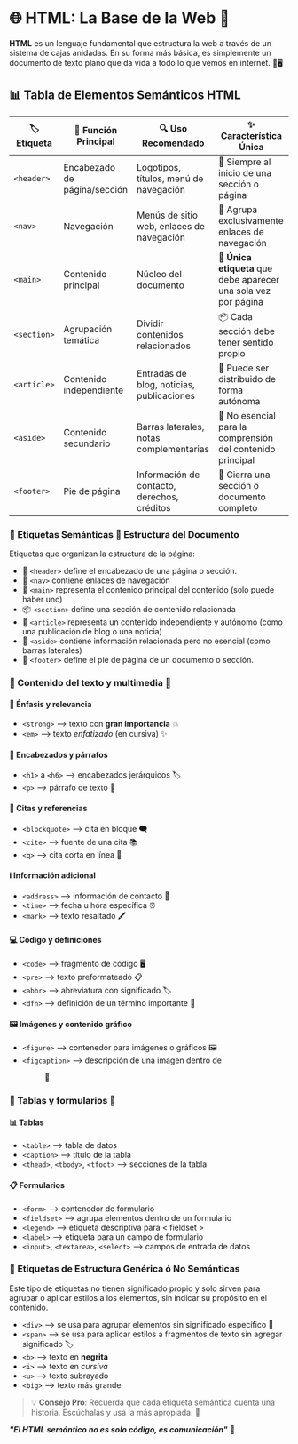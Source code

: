 # 🌐 HTML: La Base de la Web 🚀

**HTML** es un lenguaje fundamental que estructura la web a través de un sistema de cajas anidadas. En su forma más básica, es simplemente un documento de texto plano que da vida a todo lo que vemos en internet. 🌈🖥️

## 📊 Tabla de Elementos Semánticos HTML 

| 🏷️ Etiqueta | 🎯 Función Principal | 🔍 Uso Recomendado | ✨ Característica Única |
|-------------|---------------------|---------------------|------------------------|
| `<header>` | Encabezado de página/sección | Logotipos, títulos, menú de navegación | 🥇 Siempre al inicio de una sección o página |
| `<nav>` | Navegación | Menús de sitio web, enlaces de navegación | 🧭 Agrupa exclusivamente enlaces de navegación |
| `<main>` | Contenido principal | Núcleo del documento | 🌟 **Única etiqueta** que debe aparecer una sola vez por página |
| `<section>` | Agrupación temática | Dividir contenidos relacionados | 📦 Cada sección debe tener sentido propio |
| `<article>` | Contenido independiente | Entradas de blog, noticias, publicaciones | 📰 Puede ser distribuido de forma autónoma |
| `<aside>` | Contenido secundario | Barras laterales, notas complementarias | 🔬 No esencial para la comprensión del contenido principal |
| `<footer>` | Pie de página | Información de contacto, derechos, créditos | 🏁 Cierra una sección o documento completo |

### 🚀 Etiquetas Semánticas 🔧 Estructura del Documento 

Etiquetas que organizan la estructura de la página:

- 📌 `<header>` define el encabezado de una página o sección.
- 🧭 `<nav>` contiene enlaces de navegación
- 🎯 `<main>` representa el contenido principal del contenido (solo puede haber uno)
- 📦 `<section>` define una sección de contenido relacionada
- 📰 `<article>` representa un contenido independiente y autónomo (como una publicación de blog o una noticia)
- 🔬 `<aside>` contiene información relacionada pero no esencial (como barras laterales)
- 🏁 `<footer>` define el pie de página de un documento o sección.

### 🚀 Contenido del texto y multimedia 🔧

#### 🌈 Énfasis y relevancia
- `<strong>` —> texto con **gran importancia** 💥
- `<em>` —> texto *enfatizado* (en cursiva) ✨

#### 📝 Encabezados y párrafos
- `<h1>` a `<h6>` —> encabezados jerárquicos 🏷️
- `<p>` —> párrafo de texto 📄

#### 💬 Citas y referencias
- `<blockquote>` —> cita en bloque 🗨️
- `<cite>` —> fuente de una cita 📚
- `<q>` —> cita corta en línea 💬

#### ℹ️ Información adicional
- `<address>` —> información de contacto 📧
- `<time>` —> fecha u hora específica ⏰
- `<mark>` —> texto resaltado 🖍️

#### 💻 Código y definiciones
- `<code>` —> fragmento de código 🖥️
- `<pre>` —> texto preformateado 📋
- `<abbr>` —> abreviatura con significado 🏷️
- `<dfn>` —> definición de un término importante 📖

#### 🖼️ Imágenes y contenido gráfico
- `<figure>` —> contenedor para imágenes o gráficos 🖼️
- `<figcaption>` —> descripción de una imagen dentro de <figure> 📝

### 🚀 Tablas y formularios 🔧

#### 📊 Tablas
- `<table>` —> tabla de datos 
- `<caption>` —> título de la tabla 
- `<thead>`, `<tbody>`, `<tfoot>` —> secciones de la tabla 

#### 📋 Formularios
- `<form>` —> contenedor de formulario 
- `<fieldset>` —> agrupa elementos dentro de un formulario 
- `<legend>` —> etiqueta descriptiva para < fieldset > 
- `<label>` —> etiqueta para un campo de formulario 
- `<input>`, `<textarea>`, `<select>` —> campos de entrada de datos 

### 🧩 Etiquetas de Estructura Genérica ó No Semánticas

Este tipo de etiquetas no tienen significado propio y solo sirven para agrupar o aplicar estilos a los elementos, sin indicar su propósito en el contenido.

- `<div>` —> se usa para agrupar elementos sin significado específico 🧊
- `<span>` —> se usa para aplicar estilos a fragmentos de texto sin agregar significado 🏷️
- `<b>` —> texto en **negrita** 
- `<i>` —> texto en *cursiva* 
- `<u>` —> texto subrayado 
- `<big>` —> texto más grande 

> 💡 **Consejo Pro**: Recuerda que cada etiqueta semántica cuenta una historia. Escúchalas y usa la más apropiada. 🚀

***"El HTML semántico no es solo código, es comunicación"*** 🌈